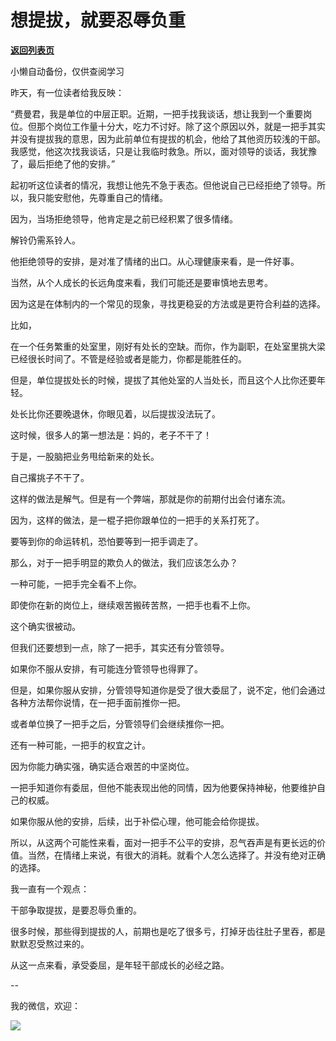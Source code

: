 # 想提拔，就要忍辱负重

[**返回列表页**](/gzh/费曼的小茶馆)

小懒自动备份，仅供查阅学习

昨天，有一位读者给我反映：

  

“费曼君，我是单位的中层正职。近期，一把手找我谈话，想让我到一个重要岗位。但那个岗位工作量十分大，吃力不讨好。除了这个原因以外，就是一把手其实并没有提拔我的意思，因为此前单位有提拔的机会，他给了其他资历较浅的干部。我感觉，他这次找我谈话，只是让我临时救急。所以，面对领导的谈话，我犹豫了，最后拒绝了他的安排。”  

  

起初听这位读者的情况，我想让他先不急于表态。但他说自己已经拒绝了领导。所以，我只能安慰他，先尊重自己的情绪。

  

因为，当场拒绝领导，他肯定是之前已经积累了很多情绪。  

  

解铃仍需系铃人。  

  

他拒绝领导的安排，是对准了情绪的出口。从心理健康来看，是一件好事。

  

当然，从个人成长的长远角度来看，我们可能还是要审慎地去思考。

  

因为这是在体制内的一个常见的现象，寻找更稳妥的方法或是更符合利益的选择。  

  

比如，

  

在一个任务繁重的处室里，刚好有处长的空缺。而你，作为副职，在处室里挑大梁已经很长时间了。不管是经验或者是能力，你都是能胜任的。  

  

但是，单位提拔处长的时候，提拔了其他处室的人当处长，而且这个人比你还要年轻。  

  

处长比你还要晚退休，你眼见着，以后提拔没法玩了。

  

这时候，很多人的第一想法是：妈的，老子不干了！

  

于是，一股脑把业务甩给新来的处长。

  

自己撂挑子不干了。

  

这样的做法是解气。但是有一个弊端，那就是你的前期付出会付诸东流。  

  

因为，这样的做法，是一棍子把你跟单位的一把手的关系打死了。

  

要等到你的命运转机，恐怕要等到一把手调走了。

  

那么，对于一把手明显的欺负人的做法，我们应该怎么办？  

  

一种可能，一把手完全看不上你。  

  

即使你在新的岗位上，继续艰苦搬砖苦熬，一把手也看不上你。  

  

这个确实很被动。

  

但我们还要想到一点，除了一把手，其实还有分管领导。

  

如果你不服从安排，有可能连分管领导也得罪了。  

  

但是，如果你服从安排，分管领导知道你是受了很大委屈了，说不定，他们会通过各种方法帮你说情，在一把手面前推你一把。  

  

或者单位换了一把手之后，分管领导们会继续推你一把。

  

还有一种可能，一把手的权宜之计。  

  

因为你能力确实强，确实适合艰苦的中坚岗位。

  

一把手知道你有委屈，但他不能表现出他的同情，因为他要保持神秘，他要维护自己的权威。

  

如果你服从他的安排，后续，出于补偿心理，他可能会给你提拔。

  

所以，从这两个可能性来看，面对一把手不公平的安排，忍气吞声是有更长远的价值。当然，在情绪上来说，有很大的消耗。就看个人怎么选择了。并没有绝对正确的选择。

  

我一直有一个观点：

  

干部争取提拔，是要忍辱负重的。

  

很多时候，那些得到提拔的人，前期也是吃了很多亏，打掉牙齿往肚子里吞，都是默默忍受熬过来的。  

  

从这一点来看，承受委屈，是年轻干部成长的必经之路。  

  

\--

  

我的微信，欢迎：  

  

![](https://mmbiz.qpic.cn/mmbiz_jpg/4ufdCXwkRAqSPXjeTJGiaPhyibcWVSd5QyT8MTibQxTvoD0uIYkZ8IfXsaHs2u9j7j3PRUsVnaAmUrFBrzwiaK82OA/640?wx_fmt=jpeg)

